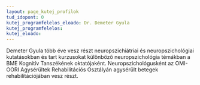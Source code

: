 ```yaml
---
layout: page_kutej_profilok
tud_idopont: 0
kutej_programfelelos_eloado: Dr. Demeter Gyula
kutej_programfelelos: 
kutej_eloado:
---
```

Demeter Gyula több éve vesz részt neuropszichiátriai és neuropszichológiai kutatásokban és tart kurzusokat különböző neuropszichológia témákban a BME Kognitív Tanszékének oktatójaként.  Neuropszichológusként az OMI-OORI Agysérültek Rehabilitációs Osztályán agysérült betegek rehabilitációjában vesz részt. 